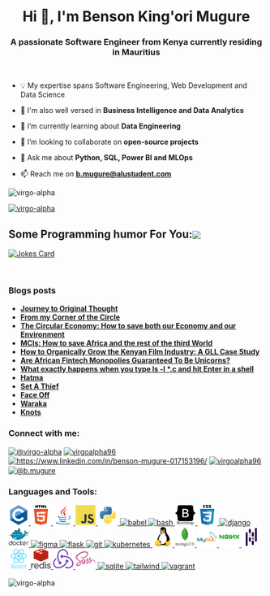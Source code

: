 <h1 align="center">Hi 👋, I'm Benson King'ori Mugure</h1>
<h3 align="center">A passionate Software Engineer from Kenya currently residing in Mauritius </h3>
<br>
<!-- <img src="https://lh3.googleusercontent.com/pw/AIL4fc8rtw2GNHv8yFr1PSHq3xemHmJHYUWFXo55kdTnVW6kHaC8M1qMh5wekfprTcZpI1l0WKrXot-YUxrBRaa1H7GTlEkfGseIkp85zKKJnLpMtVxzeI7Y=w2400" alt="The King is but a father" style="max-width: 100%;"> -->

- 💡 My expertise spans Software Engineering, Web Development and Data Science
  
- 💫 I'm also well versed in **Business Intelligence and Data Analytics**
  
- 🌱 I’m currently learning about **Data Engineering**

- 👯 I’m looking to collaborate on **open-source projects**

- 💬 Ask me about **Python, SQL, Power BI and MLOps**

- 📫 Reach me on **b.mugure@alustudent.com**


<p align="left"> <img src="https://komarev.com/ghpvc/?username=virgo-alpha&label=Profile%20views&color=0e75b6&style=flat" alt="virgo-alpha" /> </p>

<p align="left"> <a href="https://github.com/ryo-ma/github-profile-trophy"><img src="https://github-profile-trophy.vercel.app/?username=virgo-alpha" alt="virgo-alpha" /></a> </p>


<h2>Some Programming humor For You:<img align="center" src="https://camo.githubusercontent.com/b6d35fb48e8172f046a782ed357a0d5180b4751809f8e221d934b478072abe42/68747470733a2f2f6d65646961322e67697068792e636f6d2f6d656469612f55514453427a667969424b766746635354772f67697068792e6769663f6369643d656366303565343770336364353133617862656b336635367469336a7a697a713868696e637732306a61757979667977267269643d67697068792e676966" width="32px" data-canonical-src="https://media2.giphy.com/media/UQDSBzfyiBKvgFcSTw/giphy.gif?cid=ecf05e47p3cd513axbek3f56ti3jzizq8hincw20jauyyfyw&amp;rid=giphy.gif" style="max-width: 100%;"></a></h2>
<p><a target="_blank" rel="noopener noreferrer" href="https://camo.githubusercontent.com/ee6d0eb34e7d561d98c8e17ead480ff34d1b75e952ea4327086698d4791c9db6/68747470733a2f2f726561646d652d6a6f6b65732e76657263656c2e6170702f6170693f7468656d653d64656661756c74"><img src="https://camo.githubusercontent.com/ee6d0eb34e7d561d98c8e17ead480ff34d1b75e952ea4327086698d4791c9db6/68747470733a2f2f726561646d652d6a6f6b65732e76657263656c2e6170702f6170693f7468656d653d64656661756c74" alt="Jokes Card" data-canonical-src="https://readme-jokes.vercel.app/api?theme=default" style="max-width: 100%;"></a></p><br>

### Blogs posts
<!-- BLOG-POST-LIST:START -->
<ul>
<li><a href= "https://medium.com/@b.mugure/journey-to-original-thought-a4aff023f01c" target="_blank"><strong>
Journey to Original Thought
</strong></a>
  </li>
<li><a href= "https://www.omprakash.org/blog/from-my-corner-of-the-circle" target="_blank"><strong>From my Corner of the Circle
</strong></a>
  </li>
      <li><a href= "https://medium.com/@b.mugure/the-circular-economy-how-to-save-both-our-economy-and-our-environment-ce6c344479bb" target="_blank"><strong>The Circular Economy: How to save both our Economy and our Environment
</strong></a>
  </li>
   <li><a href= "https://medium.com/@b.mugure/mcis-how-to-save-africa-the-rest-of-the-3rd-world-3244240308b5" target="_blank"><strong>MCIs: How to save Africa and the rest of the third World
</strong></a>
  </li>
  <li><a href= "https://medium.com/@b.mugure/how-to-organically-grow-the-kenyan-film-industry-a-gll-case-study-db4a91181ca2" target="_blank"><strong>How to Organically Grow the Kenyan Film Industry: A GLL Case Study
</strong></a>
  </li>
<li><a href= "https://medium.com/@b.mugure/are-african-fintech-monopolies-guaranteed-to-be-unicorns-89e588bedc4f" target="_blank"><strong>Are African Fintech Monopolies Guaranteed To Be Unicorns?
</strong></a>
  </li>
<li> <a href= "https://medium.com/@b.mugure/what-exactly-happens-when-you-type-ls-l-c-and-hit-enter-in-a-shell-e5516aea4436" target="_blank"><strong>What exactly happens when you type ls -l *.c and hit Enter in a shell
</strong></a>
  </li>
<li> <a href= "http://manenoz.com/2020/07/30/hatma/" target="_blank"><strong>Hatma
</strong></a>
  </li>
<li> <a href= "http://manenoz.com/2020/09/25/set-a-thief/" target="_blank"><strong>Set A Thief
</strong></a>
  </li>
<li> <a href= "http://manenoz.com/2020/10/02/face-off/" target="_blank"><strong>Face Off
</strong></a>
  </li>
<li> <a href= "http://manenoz.com/2020/09/16/waraka/" target="_blank"><strong>Waraka
</strong></a>
  </li>
<li> <a href= "http://manenoz.com/2020/09/29/knots/" target="_blank"><strong>Knots
</strong></a>
  </li>
  </ul>
<!-- BLOG-POST-LIST:END -->

<h3 align="left">Connect with me:</h3>
<p align="left">
<a href="https://codepen.io/virgo-alpha" target="blank"><img align="center" src="https://raw.githubusercontent.com/rahuldkjain/github-profile-readme-generator/master/src/images/icons/Social/codepen.svg" alt="@virgo-alpha" height="30" width="40" /></a>
<a href="https://twitter.com/virgoalpha96" target="blank"><img align="center" src="https://raw.githubusercontent.com/rahuldkjain/github-profile-readme-generator/master/src/images/icons/Social/twitter.svg" alt="virgoalpha96" height="30" width="40" /></a>
<a href="https://linkedin.com/in/https://www.linkedin.com/in/benson-mugure-017153196/" target="blank"><img align="center" src="https://raw.githubusercontent.com/rahuldkjain/github-profile-readme-generator/master/src/images/icons/Social/linked-in-alt.svg" alt="https://www.linkedin.com/in/benson-mugure-017153196/" height="30" width="40" /></a>
<a href="https://instagram.com/virgoalpha96" target="blank"><img align="center" src="https://raw.githubusercontent.com/rahuldkjain/github-profile-readme-generator/master/src/images/icons/Social/instagram.svg" alt="virgoalpha96" height="30" width="40" /></a>
<a href="https://medium.com/@b.mugure" target="blank"><img align="center" src="https://raw.githubusercontent.com/rahuldkjain/github-profile-readme-generator/master/src/images/icons/Social/medium.svg" alt="@b.mugure" height="30" width="40" /></a>
</p>

<h3 align="left">Languages and Tools:</h3>
<p align="left"> <a href="https://www.cprogramming.com/" target="_blank"> <img src="https://raw.githubusercontent.com/devicons/devicon/master/icons/c/c-original.svg" alt="c" width="40" height="40"/> </a> <a href="https://www.w3.org/html/" target="_blank"> <img src="https://raw.githubusercontent.com/devicons/devicon/master/icons/html5/html5-original-wordmark.svg" alt="html5" width="40" height="40"/> </a> <a href="https://www.java.com" target="_blank"> <img src="https://raw.githubusercontent.com/devicons/devicon/master/icons/java/java-original.svg" alt="java" width="40" height="40"/> </a> <a href="https://developer.mozilla.org/en-US/docs/Web/JavaScript" target="_blank"> <img src="https://raw.githubusercontent.com/devicons/devicon/master/icons/javascript/javascript-original.svg" alt="javascript" width="40" height="40"/> </a> <a href="https://www.python.org" target="_blank"> <img src="https://raw.githubusercontent.com/devicons/devicon/master/icons/python/python-original.svg" alt="python" width="40" height="40"/> </a> <a href="https://babeljs.io/" target="_blank" rel="noreferrer"> <img src="https://www.vectorlogo.zone/logos/babeljs/babeljs-icon.svg" alt="babel" width="40" height="40"/> </a> <a href="https://www.gnu.org/software/bash/" target="_blank" rel="noreferrer"> <img src="https://www.vectorlogo.zone/logos/gnu_bash/gnu_bash-icon.svg" alt="bash" width="40" height="40"/> </a> <a href="https://getbootstrap.com" target="_blank" rel="noreferrer"> <img src="https://raw.githubusercontent.com/devicons/devicon/master/icons/bootstrap/bootstrap-plain-wordmark.svg" alt="bootstrap" width="40" height="40"/> </a> <a href="https://www.w3schools.com/css/" target="_blank" rel="noreferrer"> <img src="https://raw.githubusercontent.com/devicons/devicon/master/icons/css3/css3-original-wordmark.svg" alt="css3" width="40" height="40"/> </a> <a href="https://www.djangoproject.com/" target="_blank" rel="noreferrer"> <img src="https://cdn.worldvectorlogo.com/logos/django.svg" alt="django" width="40" height="40"/> </a> <a href="https://www.docker.com/" target="_blank" rel="noreferrer"> <img src="https://raw.githubusercontent.com/devicons/devicon/master/icons/docker/docker-original-wordmark.svg" alt="docker" width="40" height="40"/> </a> <a href="https://www.figma.com/" target="_blank" rel="noreferrer"> <img src="https://www.vectorlogo.zone/logos/figma/figma-icon.svg" alt="figma" width="40" height="40"/> </a> <a href="https://flask.palletsprojects.com/" target="_blank" rel="noreferrer"> <img src="https://www.vectorlogo.zone/logos/pocoo_flask/pocoo_flask-icon.svg" alt="flask" width="40" height="40"/> </a> <a href="https://git-scm.com/" target="_blank" rel="noreferrer"> <img src="https://www.vectorlogo.zone/logos/git-scm/git-scm-icon.svg" alt="git" width="40" height="40"/> </a> <a href="https://kubernetes.io" target="_blank" rel="noreferrer"> <img src="https://www.vectorlogo.zone/logos/kubernetes/kubernetes-icon.svg" alt="kubernetes" width="40" height="40"/> </a> <a href="https://www.linux.org/" target="_blank" rel="noreferrer"> <img src="https://raw.githubusercontent.com/devicons/devicon/master/icons/linux/linux-original.svg" alt="linux" width="40" height="40"/> </a> <a href="https://www.mongodb.com/" target="_blank" rel="noreferrer"> <img src="https://raw.githubusercontent.com/devicons/devicon/master/icons/mongodb/mongodb-original-wordmark.svg" alt="mongodb" width="40" height="40"/> </a> <a href="https://www.mysql.com/" target="_blank" rel="noreferrer"> <img src="https://raw.githubusercontent.com/devicons/devicon/master/icons/mysql/mysql-original-wordmark.svg" alt="mysql" width="40" height="40"/> </a> <a href="https://www.nginx.com" target="_blank" rel="noreferrer"> <img src="https://raw.githubusercontent.com/devicons/devicon/master/icons/nginx/nginx-original.svg" alt="nginx" width="40" height="40"/> </a> <a href="https://pandas.pydata.org/" target="_blank" rel="noreferrer"> <img src="https://raw.githubusercontent.com/devicons/devicon/2ae2a900d2f041da66e950e4d48052658d850630/icons/pandas/pandas-original.svg" alt="pandas" width="40" height="40"/> </a> <a href="https://reactjs.org/" target="_blank" rel="noreferrer"> <img src="https://raw.githubusercontent.com/devicons/devicon/master/icons/react/react-original-wordmark.svg" alt="react" width="40" height="40"/> </a> <a href="https://redis.io" target="_blank" rel="noreferrer"> <img src="https://raw.githubusercontent.com/devicons/devicon/master/icons/redis/redis-original-wordmark.svg" alt="redis" width="40" height="40"/> </a> <a href="https://redux.js.org" target="_blank" rel="noreferrer"> <img src="https://raw.githubusercontent.com/devicons/devicon/master/icons/redux/redux-original.svg" alt="redux" width="40" height="40"/> </a> <a href="https://sass-lang.com" target="_blank" rel="noreferrer"> <img src="https://raw.githubusercontent.com/devicons/devicon/master/icons/sass/sass-original.svg" alt="sass" width="40" height="40"/> </a> <a href="https://www.sqlite.org/" target="_blank" rel="noreferrer"> <img src="https://www.vectorlogo.zone/logos/sqlite/sqlite-icon.svg" alt="sqlite" width="40" height="40"/> </a> <a href="https://tailwindcss.com/" target="_blank" rel="noreferrer"> <img src="https://www.vectorlogo.zone/logos/tailwindcss/tailwindcss-icon.svg" alt="tailwind" width="40" height="40"/> </a> <a href="https://www.vagrantup.com/" target="_blank" rel="noreferrer"> <img src="https://www.vectorlogo.zone/logos/vagrantup/vagrantup-icon.svg" alt="vagrant" width="40" height="40"/> </a>  </p>

<p><img align="center" src="https://github-readme-stats.vercel.app/api/top-langs?username=virgo-alpha&show_icons=true&locale=en&layout=compact" alt="virgo-alpha" /></p>
